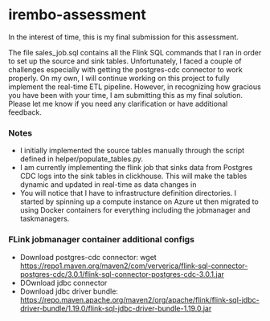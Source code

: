 # irembo-assessment
In the interest of time, this is my final submission for this assessment. 

The file sales_job.sql contains all the Flink SQL commands that I ran in order to set up the source and sink tables. Unfortunately, I faced a couple of challenges especially with
getting the postgres-cdc connector to work properly. On my own, I will continue working on this project to fully implement the
real-time ETL pipeline. However, in recognizing how gracious you have been with your time, I am submitting this as my final 
solution. Please let me know if you need any clarification or have additional feedback.


### Notes
 * I initially implemented the source tables manually through the script defined in helper/populate_tables.py.
 * I am currently implementing the flink job that sinks data from Postgres CDC logs into the sink tables in clickhouse. This
   will make the tables dynamic and updated in real-time as data changes in
 * You will notice that I have to infrastructure definition directories. I started by spinning up a compute instance on Azure
   ut then migrated to using Docker containers for everything including the jobmanager and taskmanagers.


### FLink jobmanager container additional configs
* Download postgres-cdc connector: wget https://repo1.maven.org/maven2/com/ververica/flink-sql-connector-postgres-cdc/3.0.1/flink-sql-connector-postgres-cdc-3.0.1.jar
* DOwnload jdbc connector
* Download jdbc driver bundle: https://repo.maven.apache.org/maven2/org/apache/flink/flink-sql-jdbc-driver-bundle/1.19.0/flink-sql-jdbc-driver-bundle-1.19.0.jar




